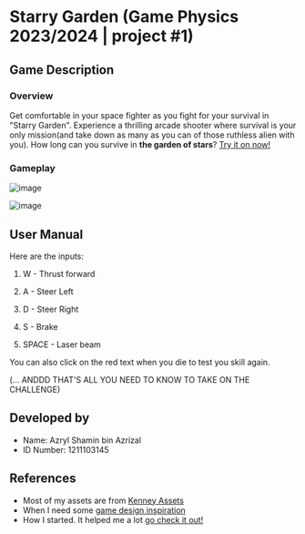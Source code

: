 # Starry Garden (Game Physics 2023/2024 | project #1)
## Game Description
### Overview 
Get comfortable in your space fighter as you fight for your survival in "Starry Garden". Experience a thrilling arcade shooter where survival is your only mission(and take down as many as you can of those ruthless alien with you). How long can you survive in __the garden of stars__? [Try it on now!](https://azrylskywalker.github.io/starry-garden/)

### Gameplay
![image](https://github.com/azrylskywalker/starry-garden/assets/80805642/688c3e93-bf29-48ad-a2ed-637e712ca9c8)

![image](https://github.com/azrylskywalker/starry-garden/assets/80805642/8b61eca9-b09a-4ffc-940e-380fec754627)

## User Manual
Here are the inputs:
1. W - Thrust forward
2. A - Steer Left
3. D - Steer Right
4. S - Brake

5. SPACE - Laser beam

You can also click on the red text when you die to test you skill again.
   
(... ANDDD THAT'S ALL YOU NEED TO KNOW TO TAKE ON THE CHALLENGE)
## Developed by
- Name: Azryl Shamin bin Azrizal
- ID Number: 1211103145

## References
- Most of my assets are from [Kenney Assets](https://kenney.nl/assets)
- When I need some [game design inspiration](https://digitherium.com/)
- How I started. It helped me a lot [go check it out!](https://youtube.com/playlist?list=PLJafb_gms6qNednIIrd5RB0F5qbYamz0t&si=z-YEOAFS3egpwyhk)
